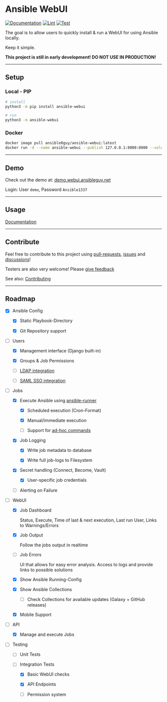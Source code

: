 # Ansible WebUI

[![Documentation](https://readthedocs.org/projects/ansible-webui/badge/?version=latest)](https://ansible-webui.readthedocs.io/en/latest/?badge=latest)
[![Lint](https://github.com/ansibleguy/ansible-webui/actions/workflows/lint.yml/badge.svg?branch=latest)](https://github.com/ansibleguy/ansible-webui/actions/workflows/lint.yml)
[![Test](https://github.com/ansibleguy/ansible-webui/actions/workflows/test.yml/badge.svg?branch=latest)](https://github.com/ansibleguy/ansible-webui/actions/workflows/test.yml)



The goal is to allow users to quickly install & run a WebUI for using Ansible locally.

Keep it simple.

**This project is still in early development! DO NOT USE IN PRODUCTION!**

----

## Setup

### Local - PIP

```bash
# install
python3 -m pip install ansible-webui

# run
python3 -m ansible-webui
```

### Docker

```bash
docker image pull ansible0guy/ansible-webui:latest
docker run -d --name ansible-webui --publish 127.0.0.1:8000:8000 --volume $(pwd)/ansible/data:/data --volume $(pwd)/ansible/play:/play ansible-webui:latest
```

----

## Demo

Check out the demo at: [demo.webui.ansibleguy.net](https://demo.webui.ansibleguy.net)

Login: User `demo`, Password `Ansible1337`

----

## Usage

[Documentation](http://ansible-webui.readthedocs.io/)

----

## Contribute

Feel free to contribute to this project using [pull-requests](https://github.com/ansibleguy/ansible-webui/pulls), [issues](https://github.com/ansibleguy/ansible-webui/issues) and [discussions](https://github.com/ansibleguy/ansible-webui/discussions)!

Testers are also very welcome! Please [give feedback](https://github.com/ansibleguy/ansible-webui/discussions)

See also: [Contributing](https://github.com/ansibleguy/ansible-webui/blob/latest/CONTRIBUTE.md)

----

## Roadmap

- [x] Ansible Config

  - [x] Static Playbook-Directory

  - [x] Git Repository support

- [ ] Users

  - [x] Management interface (Django built-in)

  - [x] Groups & Job Permissions

  - [ ] [LDAP integration](https://github.com/django-auth-ldap/django-auth-ldap)

  - [ ] [SAML SSO integration](https://github.com/grafana/django-saml2-auth)

- [ ] Jobs

  - [x] Execute Ansible using [ansible-runner](https://ansible.readthedocs.io/projects/runner/en/latest/python_interface/)

    - [x] Scheduled execution (Cron-Format)

    - [x] Manual/immediate execution

    - [ ] Support for [ad-hoc commands](https://docs.ansible.com/ansible/latest/command_guide/intro_adhoc.html)

  - [x] Job Logging

    - [x] Write job metadata to database

    - [x] Write full job-logs to Filesystem

  - [x] Secret handling (Connect, Become, Vault)

    - [x] User-specific job credentials

  - [ ] Alerting on Failure

- [ ] WebUI

  - [x] Job Dashboard

      Status, Execute, Time of last & next execution, Last run User, Links to Warnings/Errors

  - [x] Job Output

      Follow the jobs output in realtime

  - [ ] Job Errors

      UI that allows for easy error analysis. Access to logs and provide links to possible solutions

  - [x] Show Ansible Running-Config

  - [x] Show Ansible Collections

    - [ ] Check Collections for available updates (Galaxy + GitHub releases)

  - [x] Mobile Support

- [ ] API

  - [x] Manage and execute Jobs

- [ ] Testing

  - [ ] Unit Tests

  - [ ] Integration Tests

    - [x] Basic WebUI checks

    - [x] API Endpoints

    - [ ] Permission system
